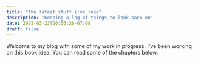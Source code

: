 ```yaml
---
title: "the latest stuff i've read"
description: "Keeping a log of things to look back on"
date: 2025-03-23T20:56:26-07:00
draft: false
---
```

Welcome to my blog with some of my work in progress. I've been working on this book idea. You can read some of the chapters below.
